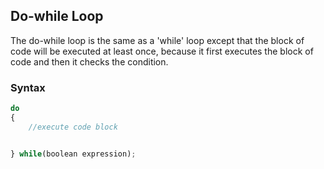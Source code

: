 ﻿## Do-while Loop
The do-while loop is the same as a 'while' loop except that the block of code will be executed at least once, because it first executes the block of code and then it checks the condition.
### Syntax
```javascript
do
{
    //execute code block


} while(boolean expression);
```

